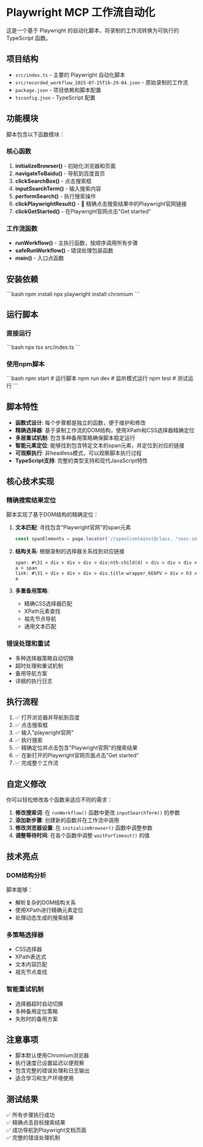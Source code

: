 # Playwright MCP 工作流自动化

这是一个基于 Playwright 的自动化脚本，将录制的工作流转换为可执行的 TypeScript 函数。

## 项目结构

- `src/index.ts` - 主要的 Playwright 自动化脚本
- `src/recorded_workflow_2025-07-25T16-29-04.json` - 原始录制的工作流
- `package.json` - 项目依赖和脚本配置
- `tsconfig.json` - TypeScript 配置

## 功能模块

脚本包含以下函数模块：

### 核心函数

1. **initializeBrowser()** - 初始化浏览器和页面
2. **navigateToBaidu()** - 导航到百度首页
3. **clickSearchBox()** - 点击搜索框
4. **inputSearchTerm()** - 输入搜索内容
5. **performSearch()** - 执行搜索操作
6. **clickPlaywrightResult()** - 🎯 精确点击搜索结果中的Playwright官网链接
7. **clickGetStarted()** - 在Playwright官网点击"Get started"

### 工作流函数

- **runWorkflow()** - 主执行函数，按顺序调用所有步骤
- **safeRunWorkflow()** - 错误处理包装函数
- **main()** - 入口点函数

## 安装依赖

\`\`\`bash
npm install
npx playwright install chromium
\`\`\`

## 运行脚本

### 直接运行
\`\`\`bash
npx tsx src/index.ts
\`\`\`

### 使用npm脚本
\`\`\`bash
npm start        # 运行脚本
npm run dev      # 监听模式运行
npm test         # 测试运行
\`\`\`

## 脚本特性

- **函数式设计**: 每个步骤都是独立的函数，便于维护和修改
- **精确选择器**: 基于录制工作流的DOM结构，使用XPath和CSS选择器精确定位
- **多层重试机制**: 包含多种备用策略确保脚本稳定运行
- **智能元素定位**: 能够找到包含特定文本的span元素，并定位到对应的链接
- **可观察执行**: 非headless模式，可以观察脚本执行过程
- **TypeScript支持**: 完整的类型支持和现代JavaScript特性

## 核心技术实现

### 精确搜索结果定位

脚本实现了基于DOM结构的精确定位：

1. **文本匹配**: 寻找包含"Playwright官网"的span元素
   ```typescript
   const spanElements = page.locator('//span[contains(@class, "cosc-source-text") and contains(text(), "Playwright")]');
   ```

2. **结构关系**: 根据录制的选择器关系找到对应链接
   ```
   span: #\31 > div > div > div > div:nth-child(4) > div > div > div > a > span
   link: #\31 > div > div > div > div.title-wrapper_6E6PV > div > h3 > a
   ```

3. **多重备用策略**: 
   - 精确CSS选择器匹配
   - XPath元素查找
   - 祖先节点导航
   - 通用文本匹配

### 错误处理和重试

- 多种选择器策略自动切换
- 超时处理和重试机制
- 备用导航方案
- 详细的执行日志

## 执行流程

1. ✅ 打开浏览器并导航到百度
2. ✅ 点击搜索框
3. ✅ 输入"playwright官网"
4. ✅ 执行搜索
5. ✅ 精确定位并点击包含"Playwright官网"的搜索结果
6. ✅ 在新打开的Playwright官网页面点击"Get started"
7. ✅ 完成整个工作流

## 自定义修改

你可以轻松修改各个函数来适应不同的需求：

1. **修改搜索词**: 在 `runWorkflow()` 函数中更改 `inputSearchTerm()` 的参数
2. **添加新步骤**: 创建新的函数并在工作流中调用
3. **修改浏览器设置**: 在 `initializeBrowser()` 函数中调整参数
4. **调整等待时间**: 在各个函数中调整 `waitForTimeout()` 的值

## 技术亮点

### DOM结构分析
脚本能够：
- 解析复杂的DOM结构关系
- 使用XPath进行精确元素定位
- 处理动态生成的搜索结果

### 多策略选择器
- CSS选择器
- XPath表达式
- 文本内容匹配
- 祖先节点查找

### 智能重试机制
- 选择器超时自动切换
- 多种备用定位策略
- 失败时的备用方案

## 注意事项

- 脚本默认使用Chromium浏览器
- 执行速度已设置延迟以便观察
- 包含完整的错误处理和日志输出
- 适合学习和生产环境使用

## 测试结果

✅ 所有步骤执行成功  
✅ 精确点击目标搜索结果  
✅ 成功导航到Playwright文档页面  
✅ 完整的错误处理机制
